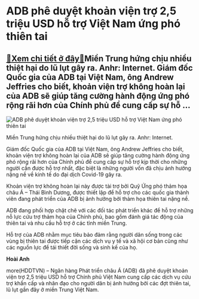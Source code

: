 ADB phê duyệt khoản viện trợ 2,5 triệu USD hỗ trợ Việt Nam ứng phó thiên tai
============================================================================

[:gift:Xem chi tiết ở đây:gift:](https://hddtvn.com/adb-phe-duyet-khoan-vien-tro-25-trieu-usd-ho-tro-viet-nam-ung-pho-thien-tai/)Miền Trung hứng chịu nhiều thiệt hại do lũ lụt gây ra. Anhr: Internet. Giám đốc Quốc gia của ADB tại Việt Nam, ông Andrew Jeffries cho biết, khoản viện trợ không hoàn lại của ADB sẽ giúp tăng cường hành động ứng phó rộng rãi hơn của Chính phủ để cung cấp sự hỗ …
----------------------------------------------------------------------------------------------------------------------------------------------------------------------------------------------------------------------------------------------------------------------





![ADB phê duyệt khoản viện trợ 2,5 triệu USD hỗ trợ Việt Nam ứng phó thiên tai](https://hddtvn.com/wp-content/uploads/2021/01/4818_photo-1-1510111000833.jpg "ADB phê duyệt khoản viện trợ 2,5 triệu USD hỗ trợ Việt Nam ứng phó thiên tai")


Miền Trung hứng chịu nhiều thiệt hại do lũ lụt gây ra. Anhr: Internet.



Giám đốc Quốc gia của ADB tại Việt Nam, ông Andrew Jeffries cho biết, khoản viện trợ không hoàn lại của ADB sẽ giúp tăng cường hành động ứng phó rộng rãi hơn của Chính phủ để cung cấp sự hỗ trợ kịp thời cho những người cần được hỗ trợ nhất, đặc biệt là những người vốn đã chịu ảnh hưởng nặng nề về kinh tế do đại dịch Covid-19 gây ra.


Khoản viện trợ không hoàn lại này được tài trợ bởi Quỹ Ứng phó thảm họa châu Á – Thái Bình Dương, được thiết lập để hỗ trợ cho các quốc gia thành viên đang phát triển của ADB bị ảnh hưởng bởi thảm họa thiên tai nặng nề.


ADB đang phối hợp chặt chẽ với các đối tác phát triển khác để hỗ trợ những nỗ lực cứu trợ thảm họa của Chính phủ, bao gồm đánh giá tác động của thiên tai và nhu cầu hỗ trợ ở các tỉnh miền Trung.


Hỗ trợ của ADB nhằm mục tiêu bảo đảm rằng người dân sống trong các vùng bị thiên tai được tiếp cận các dịch vụ y tế và xã hội cơ bản cũng như các nguồn lực để tái thiết đời sống và sinh kế của họ.




**Hoài Anh**



more(HDDTVN) – Ngân hàng Phát triển châu Á (ADB) đã phê duyệt khoản viện trợ 2,5 triệu USD hỗ trợ Chính phủ Việt Nam cung cấp các dịch vụ cứu trợ khẩn cấp và nhân đạo cho người dân bị ảnh hưởng bởi các đợt thiên tai, lũ lụt gần đây ở miền Trung Việt Nam.

